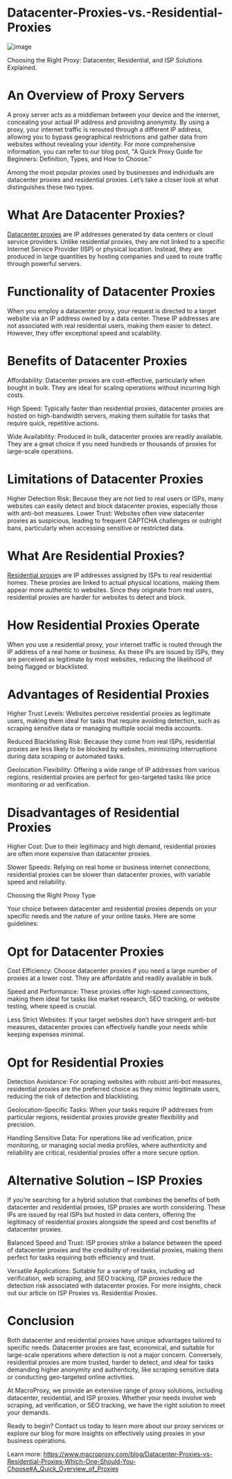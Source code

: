 # Datacenter-Proxies-vs.-Residential-Proxies
![image](https://github.com/user-attachments/assets/06949f2d-a0b2-4c89-8f1d-be19ad201a2a)

Choosing the Right Proxy: Datacenter, Residential, and ISP Solutions Explained.

# An Overview of Proxy Servers
A proxy server acts as a middleman between your device and the internet, concealing your actual IP address and providing anonymity. By using a proxy, your internet traffic is rerouted through a different IP address, allowing you to bypass geographical restrictions and gather data from websites without revealing your identity. For more comprehensive information, you can refer to our blog post, "A Quick Proxy Guide for Beginners: Definition, Types, and How to Choose."

Among the most popular proxies used by businesses and individuals are datacenter proxies and residential proxies. Let’s take a closer look at what distinguishes these two types.

# What Are Datacenter Proxies?
[Datacenter proxies](https://www.macroproxy.com/blog/Datacenter-Proxies-vs-Residential-Proxies-Which-One-Should-You-Choose#A_Quick_Overview_of_Proxies) are IP addresses generated by data centers or cloud service providers. Unlike residential proxies, they are not linked to a specific Internet Service Provider (ISP) or physical location. Instead, they are produced in large quantities by hosting companies and used to route traffic through powerful servers.

# Functionality of Datacenter Proxies
When you employ a datacenter proxy, your request is directed to a target website via an IP address owned by a data center. These IP addresses are not associated with real residential users, making them easier to detect. However, they offer exceptional speed and scalability.

# Benefits of Datacenter Proxies
Affordability: Datacenter proxies are cost-effective, particularly when bought in bulk. They are ideal for scaling operations without incurring high costs.

High Speed: Typically faster than residential proxies, datacenter proxies are hosted on high-bandwidth servers, making them suitable for tasks that require quick, repetitive actions.

Wide Availability: Produced in bulk, datacenter proxies are readily available. They are a great choice if you need hundreds or thousands of proxies for large-scale operations.

# Limitations of Datacenter Proxies
Higher Detection Risk: Because they are not tied to real users or ISPs, many websites can easily detect and block datacenter proxies, especially those with anti-bot measures.
Lower Trust: Websites often view datacenter proxies as suspicious, leading to frequent CAPTCHA challenges or outright bans, particularly when accessing sensitive or restricted data.

# What Are Residential Proxies?
[Residential proxie](https://www.macroproxy.com/rotating-residential-proxy)s are IP addresses assigned by ISPs to real residential homes. These proxies are linked to actual physical locations, making them appear more authentic to websites. Since they originate from real users, residential proxies are harder for websites to detect and block.

# How Residential Proxies Operate
When you use a residential proxy, your internet traffic is routed through the IP address of a real home or business. As these IPs are issued by ISPs, they are perceived as legitimate by most websites, reducing the likelihood of being flagged or blacklisted.

# Advantages of Residential Proxies
Higher Trust Levels: Websites perceive residential proxies as legitimate users, making them ideal for tasks that require avoiding detection, such as scraping sensitive data or managing multiple social media accounts.

Reduced Blacklisting Risk: Because they come from real ISPs, residential proxies are less likely to be blocked by websites, minimizing interruptions during data scraping or automated tasks.

Geolocation Flexibility: Offering a wide range of IP addresses from various regions, residential proxies are perfect for geo-targeted tasks like price monitoring or ad verification.

# Disadvantages of Residential Proxies
Higher Cost: Due to their legitimacy and high demand, residential proxies are often more expensive than datacenter proxies.

Slower Speeds: Relying on real home or business internet connections, residential proxies can be slower than datacenter proxies, with variable speed and reliability.

Choosing the Right Proxy Type

Your choice between datacenter and residential proxies depends on your specific needs and the nature of your online tasks. Here are some guidelines:

# Opt for Datacenter Proxies
Cost Efficiency: Choose datacenter proxies if you need a large number of proxies at a lower cost. They are affordable and readily available in bulk.

Speed and Performance: These proxies offer high-speed connections, making them ideal for tasks like market research, SEO tracking, or website testing, where speed is crucial.

Less Strict Websites: If your target websites don’t have stringent anti-bot measures, datacenter proxies can effectively handle your needs while keeping expenses minimal.

# Opt for Residential Proxies
Detection Avoidance: For scraping websites with robust anti-bot measures, residential proxies are the preferred choice as they mimic legitimate users, reducing the risk of detection and blacklisting.

Geolocation-Specific Tasks: When your tasks require IP addresses from particular regions, residential proxies provide greater flexibility and precision.

Handling Sensitive Data: For operations like ad verification, price monitoring, or managing social media profiles, where authenticity and reliability are critical, residential proxies offer a more secure option.

# Alternative Solution – ISP Proxies

If you’re searching for a hybrid solution that combines the benefits of both datacenter and residential proxies, ISP proxies are worth considering. These IPs are issued by real ISPs but hosted in data centers, offering the legitimacy of residential proxies alongside the 
speed and cost benefits of datacenter proxies.

Balanced Speed and Trust: ISP proxies strike a balance between the speed of datacenter proxies and the credibility of residential proxies, making them perfect for tasks requiring both efficiency and trust.

Versatile Applications: Suitable for a variety of tasks, including ad verification, web scraping, and SEO tracking, ISP proxies reduce the detection risk associated with datacenter proxies.
For more insights, check out our article on ISP Proxies vs. Residential Proxies.

# Conclusion
Both datacenter and residential proxies have unique advantages tailored to specific needs. Datacenter proxies are fast, economical, and suitable for large-scale operations where detection is not a major concern. Conversely, residential proxies are more trusted, harder to detect, and ideal for tasks demanding higher anonymity and authenticity, like scraping sensitive data or conducting geo-targeted online activities.

At MacroProxy, we provide an extensive range of proxy solutions, including datacenter, residential, and ISP proxies. Whether your needs involve web scraping, ad verification, or SEO tracking, we have the right solution to meet your demands.

Ready to begin? Contact us today to learn more about our proxy services or explore our blog for more insights on effectively using proxies in your business operations.

Learn more: https://www.macroproxy.com/blog/Datacenter-Proxies-vs-Residential-Proxies-Which-One-Should-You-Choose#A_Quick_Overview_of_Proxies
